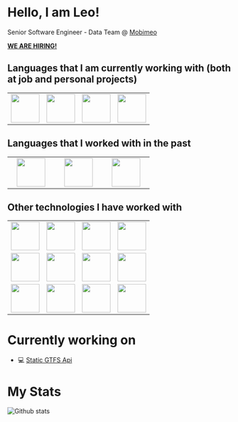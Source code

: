 # Hello, I am Leo!


Senior Software Engineer - Data Team @ [Mobimeo](https://mobimeo.com/en/)

**[WE ARE HIRING!](https://mobimeo.com/en/join/)**

## Languages that I am currently working with (both at job and personal projects)

<table>
  <tbody>
    <tr valign="top">
      <td width="25%" align="center">
        <img height="64px" src="https://cdn.svgporn.com/logos/scala.svg">
      </td>
      <td width="25%" align="center">
        <img height="64px" src="https://cdn.svgporn.com/logos/kotlin.svg">
      </td>
      <td width="25%" align="center">
        <img height="64px" src="https://cdn.svgporn.com/logos/python.svg">
      </td>
      <td width="25%" align="center">
        <img height="64px" src="https://cdn.svgporn.com/logos/javascript.svg">
      </td>
    </tr>
  </tbody>
</table>

## Languages that I worked with in the past

<table>
  <tbody>
    <tr valign="top">
      <td width="25%" align="center">
        <img height="64px" src="https://cdn.svgporn.com/logos/java.svg">
      </td>
      <td width="25%" align="center">
        <img height="64px" src="https://encrypted-tbn0.gstatic.com/images?q=tbn%3AANd9GcTi9oT6_1rvNKpmth96ejPxgKu7S34BqKav5g&usqp=CAU">
      </td>
      <td width="25%" align="center">
        <img height="64px" src="https://cdn.svgporn.com/logos/perl.svg">
      </td>
    </tr>
  </tbody>
</table>

## Other technologies I have worked with

<table>
  <tbody>
    <tr valign="top">
      <td width="25%" align="center">
        <img height="64px" src="https://cdn.svgporn.com/logos/kafka.svg">
      </td>
      <td width="25%" align="center">
        <img height="64px" src="https://cdn.svgporn.com/logos/docker.svg">
      </td>
      <td width="25%" align="center">
        <img height="64px" src="https://cdn.svgporn.com/logos/kubernetes.svg">
      </td>
      <td width="25%" align="center">
        <img height="64px" src="https://cdn.svgporn.com/logos/airflow.svg">
      </td>
    </tr>
    <tr valign="top">
      <td width="25%" align="center">
        <img height="64px" src="https://cdn.svgporn.com/logos/rabbitmq.svg">
      </td>
      <td width="25%" align="center">
        <img height="64px" src="https://upload.wikimedia.org/wikipedia/commons/thumb/c/c4/Vert.x_Logo.svg/1200px-Vert.x_Logo.svg.png">
      </td>
      <td width="25%" align="center">
        <img height="64px" src="https://cdn.svgporn.com/logos/spring.svg">
      </td>
      <td width="25%" align="center">
        <img height="64px" src="https://avatars1.githubusercontent.com/u/6407041?s=400&v=4">
      </td>
    </tr>
    <tr valign="top">
      <td width="25%" align="center">
        <img height="64px" src="https://cdn.svgporn.com/logos/postgresql.svg">
      </td>
      <td width="25%" align="center">
        <img height="64px" src="https://cdn.svgporn.com/logos/mongodb.svg">
      </td>
      <td width="25%" align="center">
        <img height="64px" src="https://cdn.svgporn.com/logos/presto.svg">
      </td>
      <td width="25%" align="center">
        <img height="64px" src="https://cdn.svgporn.com/logos/redis.svg">
      </td>
    </tr>
  </tbody>
</table>




# Currently working on

- 💻 [Static GTFS Api](https://github.com/leosilvadev/static-gtfs-api)


# My Stats

![Github stats](https://github-readme-stats.vercel.app/api?username=leosilvadev&show_icons=true&hide_border=true)
